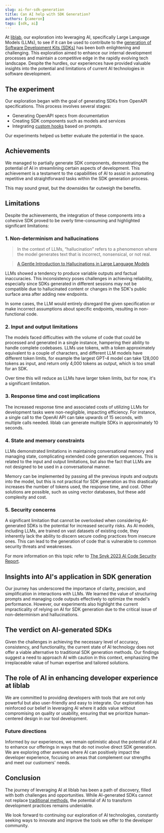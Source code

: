 ```yaml
---
slug: ai-for-sdk-generation
title: Can AI help with SDK Generation?
authors: [cameron]
tags: [sdk, ai]
---
```


At <a href="">liblab</a>, our exploration into leveraging AI, specifically Large Language Models (LLMs), to see if it can be used to contribute to the <a href="">generation of Software Development Kits (SDKs)</a> has been both enlightening and challenging. This exploration aimed to enhance our internal development processes and maintain a competitive edge in the rapidly evolving tech landscape. Despite the hurdles, our experiences have provided valuable insights into the potential and limitations of current AI technologies in software development.

## The experiment

Our exploration began with the goal of generating SDKs from OpenAPI specifications. This process involves several stages:

- Generating OpenAPI specs from documentation
- Creating SDK components such as models and services
- Integrating <a href="">custom hooks</a> based on prompts.

Our experiments helped us better evaluate the potential in the space.

## Achievements

We managed to partially generate SDK components, demonstrating the potential of AI in streamlining certain aspects of development. This achievement is a testament to the capabilities of AI to assist in automating repetitive and straightforward tasks within the SDK generation process.

This may sound great, but the downsides far outweigh the benefits.

## Limitations

Despite the achievements, the integration of these components into a cohesive SDK proved to be overly time-consuming and highlighted significant limitations:

### 1. Non-determinism and hallucinations

> In the context of LLMs, “hallucination” refers to a phenomenon where the model generates text that is incorrect, nonsensical, or not real.

> <a href="">A Gentle Introduction to Hallucinations in Large Language Models</a>

LLMs showed a tendency to produce variable outputs and factual inaccuracies. This inconsistency poses challenges in achieving reliability, especially since SDKs generated in different sessions may not be compatible due to hallucinated content or changes in the SDK's public surface area after adding new endpoints.

In some cases, the LLM would entirely disregard the given specification or make incorrect assumptions about specific endpoints, resulting in non-functional code.

### 2. Input and output limitations

The models faced difficulties with the volume of code that could be processed and generated in a single instance, hampering their ability to handle complete codebases. LLMs use tokens, with a token approximately equivalent to a couple of characters, and different LLM models have different token limits, for example the largest GPT-4 model can take 128,000 tokens as input, and return only 4,000 tokens as output, which is too small for an SDK.

Over time this will reduce as LLMs have larger token limits, but for now, it's a significant limitation.

### 3. Response time and cost implications

The increased response time and associated costs of utilizing LLMs for development tasks were non-negligible, impacting efficiency. For instance, a single call to the OpenAI API can take upwards of 15 seconds, with multiple calls needed. liblab can generate multiple SDKs in approximately 10 seconds.

### 4. State and memory constraints

LLMs demonstrated limitations in maintaining conversational memory and managing state, complicating extended code generation sequences. This is related to the input and output limitations, but also the fact that LLMs are not designed to be used in a conversational manner.

Memory can be implemented by passing all the previous inputs and outputs into the model, but this is not practical for SDK generation as this drastically increases the number of tokens used, the response time, and cost. Other solutions are possible, such as using vector databases, but these add complexity and cost.

### 5. Security concerns

A significant limitation that cannot be overlooked when considering AI-generated SDKs is the potential for increased security risks. As AI models, including LLMs, are trained on vast datasets of existing code, they inherently lack the ability to discern secure coding practices from insecure ones. This can lead to the generation of code that is vulnerable to common security threats and weaknesses.

For more information on this topic refer to <a href="">The Snyk 2023 AI Code Security Report</a>.

## Insights into AI's application in SDK generation

Our journey has underscored the importance of clarity, precision, and simplification in interactions with LLMs. We learned the value of structuring prompts and managing code outputs effectively to optimize the model's performance. However, our experiments also highlight the current impracticality of relying on AI for SDK generation due to the critical issue of non-determinism and hallucinations.

## The verdict on AI-generated SDKs

Given the challenges in achieving the necessary level of accuracy, consistency, and functionality, the current state of AI technology does not offer a viable alternative to traditional SDK generation methods. Our findings suggest a need to approach AI with caution in this context, emphasizing the irreplaceable value of human expertise and tailored solutions.

## The role of AI in enhancing developer experience at liblab

We are committed to providing developers with tools that are not only powerful but also user-friendly and easy to integrate. Our exploration has reinforced our belief in leveraging AI where it adds value without compromising on quality or usability, ensuring that we prioritize human-centered design in our tool development.

### Future directions

Informed by our experiences, we remain optimistic about the potential of AI to enhance our offerings in ways that do not involve direct SDK generation. We are exploring other avenues where AI can positively impact the developer experience, focusing on areas that complement our strengths and meet our customers' needs.

## Conclusion

The journey of leveraging AI at liblab has been a path of discovery, filled with both challenges and opportunities. While AI-generated SDKs cannot not replace <a href="">traditional methods</a>, the potential of AI to transform development practices remains undeniable.

We look forward to continuing our exploration of AI technologies, constantly seeking ways to innovate and improve the tools we offer to the developer community.
